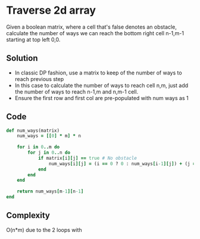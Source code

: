 # Traverse 2d array
Given a boolean matrix, where a cell that's false denotes an obstacle, calculate the number of ways we can reach the bottom right cell n-1,m-1 starting at top left 0,0.

## Solution
- In classic DP fashion, use a matrix to keep of the number of ways to reach previous step
- In this case to calculate the number of ways to reach cell n,m, just add the number of ways to reach n-1,m and n,m-1 cell.
- Ensure the first row and first col are pre-populated with num ways as 1

## Code
```ruby
def num_ways(matrix)
    num_ways = [[0] * m] * n
    
    for i in 0..m do
        for j in 0..n do
            if matrix[i][j] == true # No obstacle
                num_ways[i][j] = (i == 0 ? 0 : num_ways[i-1][j]) + (j == 0 ? 0 : num_ways[i-1][j] )
            end
        end
    end
    
    return num_ways[m-1][n-1]
end
```

## Complexity 
O(n*m) due to the 2 loops with